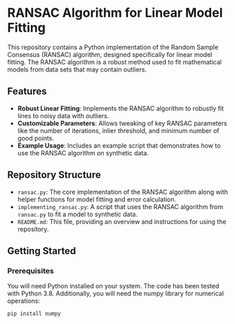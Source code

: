 # RANSAC Algorithm for Linear Model Fitting

This repository contains a Python implementation of the Random Sample Consensus (RANSAC) algorithm, designed specifically for linear model fitting. The RANSAC algorithm is a robust method used to fit mathematical models from data sets that may contain outliers.

## Features

- **Robust Linear Fitting**: Implements the RANSAC algorithm to robustly fit lines to noisy data with outliers.
- **Customizable Parameters**: Allows tweaking of key RANSAC parameters like the number of iterations, inlier threshold, and minimum number of good points.
- **Example Usage**: Includes an example script that demonstrates how to use the RANSAC algorithm on synthetic data.

## Repository Structure

- `ransac.py`: The core implementation of the RANSAC algorithm along with helper functions for model fitting and error calculation.
- `implementing_ransac.py`: A script that uses the RANSAC algorithm from `ransac.py` to fit a model to synthetic data.
- `README.md`: This file, providing an overview and instructions for using the repository.

## Getting Started

### Prerequisites

You will need Python installed on your system. The code has been tested with Python 3.8. Additionally, you will need the numpy library for numerical operations:

```bash
pip install numpy
